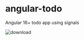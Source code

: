 # angular-todo
Angular 16+ todo app using signals


![download](https://github.com/domino3d/angular-todo/assets/10728013/9c572615-6976-4202-b53b-b70547304776)

